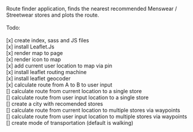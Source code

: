 Route finder application, finds the nearest recommended Menswear / Streetwear stores and plots the route.
<br><br>
Todo:
<br><br>
[x] create index, sass and JS files
<br>
[x] install Leaflet.Js
<br>
[x] render map to page
<br>
[x] render icon to map
<br>
[x] add current user location to map via pin
<br>
[x] install leaflet routing machine
<br>
[x] install leaflet geocoder
<br>
[x] calculate route from A to B to user input
<br>
[] calculate route from current location to a single store
<br>
[] calculate route from user input location to a single store
<br>
[] create a city with recomended stores
<br>
[] calculate route from current location to multiple stores via waypoints
<br>
[] calculate route from user input location to multiple stores via waypoints
<br>
[] create mode of transportation (default is walking)
